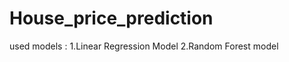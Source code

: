 # House_price_prediction
used models : 
          1.Linear Regression Model
          2.Random Forest model

